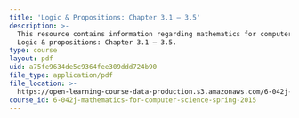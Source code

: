 ```yaml
---
title: 'Logic & Propositions: Chapter 3.1 – 3.5'
description: >-
  This resource contains information regarding mathematics for computer science:
  Logic & propositions: Chapter 3.1 – 3.5.
type: course
layout: pdf
uid: a75fe9634de5c9364fee309ddd724b90
file_type: application/pdf
file_location: >-
  https://open-learning-course-data-production.s3.amazonaws.com/6-042j-mathematics-for-computer-science-spring-2015/a75fe9634de5c9364fee309ddd724b90_MIT6_042JS15_Session4.pdf
course_id: 6-042j-mathematics-for-computer-science-spring-2015
---
```

